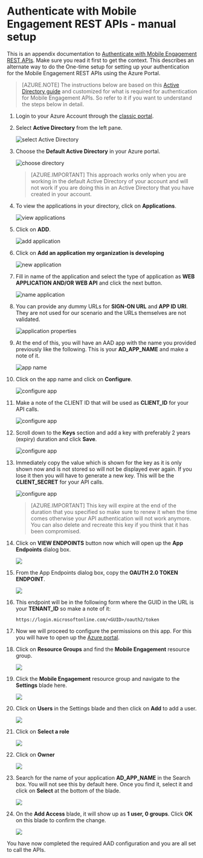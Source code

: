 <properties 
	pageTitle="Authenticate with Mobile Engagement REST APIs - manual setup"
	description="Describes how to manually setup authentication for Mobile Engagement REST APIs" 
	services="mobile-engagement" 
	documentationCenter="mobile" 
	authors="piyushjo"
	manager="erikre"
	editor=""/>

<tags
	ms.service="mobile-engagement"
	ms.devlang="na"
	ms.topic="article"
	ms.tgt_pltfrm="mobile-multiple"
	ms.workload="mobile" 
	ms.date="08/19/2016"
	ms.author="piyushjo"/>

# Authenticate with Mobile Engagement REST APIs - manual setup

This is an appendix documentation to [Authenticate with Mobile Engagement REST APIs](mobile-engagement-api-authentication.md). Make sure you read it first to get the context. 
This describes an alternate way to do the One-time setup for setting up your authentication for the Mobile Engagement REST APIs using the Azure Portal. 

>[AZURE.NOTE] The instructions below are based on this [Active Directory guide](../resource-group-create-service-principal-portal.md) and customized for what is required for authentication for Mobile Engagement APIs. So refer to it if you want to understand the steps below in detail. 

1. Login to your Azure Account through the [classic portal](https://manage.windowsazure.com/).

2. Select **Active Directory** from the left pane.

     ![select Active Directory][1]

3. Choose the **Default Active Directory** in your Azure portal. 

     ![choose directory][2]

	>[AZURE.IMPORTANT] This approach works only when you are working in the default Active Directory of your account and will not work if you are doing this in an Active Directory that you have created in your account. 

4. To view the applications in your directory, click on **Applications**.

     ![view applications][3]

5. Click on **ADD**. 

     ![add application][4]

6. Click on **Add an application my organization is developing**

     ![new application][5]

6. Fill in name of the application and select the type of application as **WEB APPLICATION AND/OR WEB API** and click the next button.

     ![name application][6]

7. You can provide any dummy URLs for **SIGN-ON URL** and **APP ID URI**. They are not used for our scenario and the URLs themselves are not validated.  

     ![application properties][7]

8. At the end of this, you will have an AAD app with the name you provided previously like the following. This is your **AD\_APP\_NAME** and make a note of it.  

     ![app name][8]

9. Click on the app name and click on **Configure**.

     ![configure app][9]

10. Make a note of the CLIENT ID that will be used as **CLIENT\_ID** for your API calls. 

     ![configure app][10]

11. Scroll down to the **Keys** section and add a key with preferably 2 years (expiry) duration and click **Save**. 

     ![configure app][11]


12. Immediately copy the value which is shown for the key as it is only shown now and is not stored so will not be displayed ever again. If you lose it then you will have to generate a new key. This will be the **CLIENT_SECRET** for your API calls. 

     ![configure app][12]

	>[AZURE.IMPORTANT] This key will expire at the end of the duration that you specified so make sure to renew it when the time comes otherwise your API authentication will not work anymore. You can also delete and recreate this key if you think that it has been compromised.
 
13. Click on **VIEW ENDPOINTS** button now which will open up the **App Endpoints** dialog box. 

	![][13]

14. From the App Endpoints dialog box, copy the **OAUTH 2.0 TOKEN ENDPOINT**. 

	![][14]

15. This endpoint will be in the following form where the GUID in the URL is your **TENANT_ID** so make a note of it: 

		https://login.microsoftonline.com/<GUID>/oauth2/token

16. Now we will proceed to configure the permissions on this app. For this you will have to open up the [Azure portal](https://portal.azure.com). 

17. Click on **Resource Groups** and find the **Mobile Engagement** resource group.  

	![][15]

18. Click the **Mobile Engagement** resource group and navigate to the **Settings** blade here. 

	![][16]

19. Click on **Users** in the Settings blade and then click on **Add** to add a user. 

	![][17]

20. Click on **Select a role**

	![][18]

21. Click on **Owner**

	![][19]

22. Search for the name of your application **AD\_APP\_NAME** in the Search box. You will not see this by default here. Once you find it, select it and click on **Select** at the bottom of the blade. 

	![][20]

23. On the **Add Access** blade, it will show up as **1 user, 0 groups**. Click **OK** on this blade to confirm the change. 

	![][21]

You have now completed the required AAD configuration and you are all set to call the APIs. 

<!-- Images -->
[1]: ./media/mobile-engagement-api-authentication-manual/active-directory.png
[2]: ./media/mobile-engagement-api-authentication-manual/active-directory-details.png
[3]: ./media/mobile-engagement-api-authentication-manual/view-applications.png
[4]: ./media/mobile-engagement-api-authentication-manual/add-icon.png
[5]: ./media/mobile-engagement-api-authentication-manual/what-do-you-want-to-do.png
[6]: ./media/mobile-engagement-api-authentication-manual/tell-us-about-your-application.png
[7]: ./media/mobile-engagement-api-authentication-manual/app-properties.png
[8]: ./media/mobile-engagement-api-authentication-manual/aad-app.png
[9]: ./media/mobile-engagement-api-authentication-manual/configure-menu.png
[10]: ./media/mobile-engagement-api-authentication-manual/client-id.png
[11]: ./media/mobile-engagement-api-authentication-manual/client_secret.png
[12]: ./media/mobile-engagement-api-authentication-manual/keys.png
[13]: ./media/mobile-engagement-api-authentication-manual/view-endpoints.png
[14]: ./media/mobile-engagement-api-authentication-manual/app-endpoints.png
[15]: ./media/mobile-engagement-api-authentication-manual/resource-groups.png
[16]: ./media/mobile-engagement-api-authentication-manual/resource-groups-settings.png
[17]: ./media/mobile-engagement-api-authentication-manual/add-users.png
[18]: ./media/mobile-engagement-api-authentication-manual/add-role.png
[19]: ./media/mobile-engagement-api-authentication-manual/select-role.png
[20]: ./media/mobile-engagement-api-authentication-manual/add-user-select.png
[21]: ./media/mobile-engagement-api-authentication-manual/add-access-final.png



